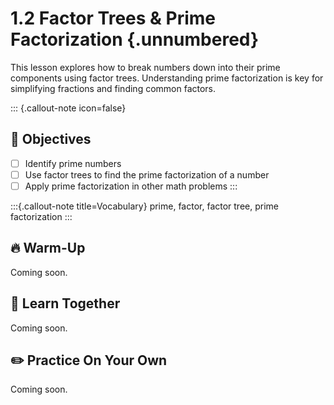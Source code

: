 # 1.2 Factor Trees & Prime Factorization {.unnumbered}

This lesson explores how to break numbers down into their prime components using factor trees. Understanding prime factorization is key for simplifying fractions and finding common factors.

::: {.callout-note icon=false}
## 🎯 Objectives
- [ ] Identify prime numbers
- [ ] Use factor trees to find the prime factorization of a number
- [ ] Apply prime factorization in other math problems
:::

:::{.callout-note title=Vocabulary}
prime, factor, factor tree, prime factorization
:::

## 🔥 Warm-Up

Coming soon.

## 🧠 Learn Together

Coming soon.

## ✏️ Practice On Your Own

Coming soon.
